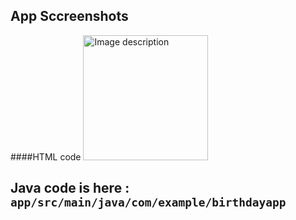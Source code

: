 
## App Sccreenshots


####HTML code
<img src="[path/to/image.png](https://github.com/BoiAkay/welcome_android_app/assets/82391654/490ec94d-914b-4c78-b3bf-354d9b53dd2c)" alt="Image description" width="200" height="200">


## Java code is here : `app/src/main/java/com/example/birthdayapp`
